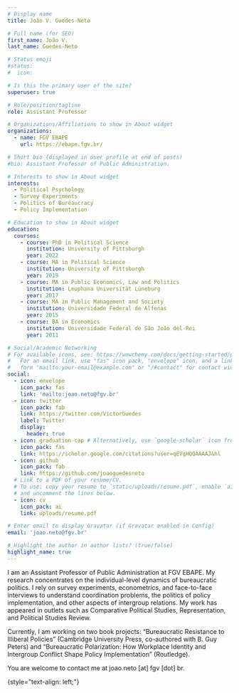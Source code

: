 ```yaml
---
# Display name
title: João V. Guedes-Neto

# Full name (for SEO)
first_name: João V.
last_name: Guedes-Neto

# Status emoji
#status:
#  icon:

# Is this the primary user of the site?
superuser: true

# Role/position/tagline
role: Assistant Professor

# Organizations/Affiliations to show in About widget
organizations:
  - name: FGV EBAPE
    url: https://ebape.fgv.br/

# Short bio (displayed in user profile at end of posts)
#bio: Assistant Professor of Public Administration.

# Interests to show in About widget
interests:
  - Political Psychology
  - Survey Experiments
  - Politics of Bureaucracy
  - Policy Implementation

# Education to show in About widget
education:
  courses:
    - course: PhD in Political Science
      institution: University of Pittsburgh
      year: 2022
    - course: MA in Political Science
      institution: University of Pittsburgh
      year: 2019
    - course: MA in Public Economics, Law and Politics
      institution: Leuphana Universität Lüneburg
      year: 2017
    - course: MA in Public Management and Society
      institution: Universidade Federal de Alfenas
      year: 2015
    - course: BA in Economics
      institution: Universidade Federal de São João del-Rei
      year: 2011

# Social/Academic Networking
# For available icons, see: https://wowchemy.com/docs/getting-started/page-builder/#icons
#   For an email link, use "fas" icon pack, "envelope" icon, and a link in the
#   form "mailto:your-email@example.com" or "/#contact" for contact widget.
social:
  - icon: envelope
    icon_pack: fas
    link: 'mailto:joao.neto@fgv.br'
  - icon: twitter
    icon_pack: fab
    link: https://twitter.com/VictorGuedes
    label: Twitter
    display:
      header: true
  - icon: graduation-cap # Alternatively, use `google-scholar` icon from `ai` icon pack
    icon_pack: fas
    link: https://scholar.google.com/citations?user=qEVgHQQAAAAJ&hl
  - icon: github
    icon_pack: fab
    link: https://github.com/joaoguedesneto
  # Link to a PDF of your resume/CV.
  # To use: copy your resume to `static/uploads/resume.pdf`, enable `ai` icons in `params.yaml`,
  # and uncomment the lines below.
  - icon: cv
    icon_pack: ai
    link: uploads/resume.pdf

# Enter email to display Gravatar (if Gravatar enabled in Config)
email: 'joao.neto@fgv.br'

# Highlight the author in author lists? (true/false)
highlight_name: true
---
```


I am an Assistant Professor of Public Administration at FGV EBAPE. My research concentrates on the individual-level dynamics of bureaucratic politics. I rely on survey experiments, econometrics, and face-to-face interviews to understand coordination problems, the politics of policy implementation, and other aspects of intergroup relations. My work has appeared in outlets such as Comparative Political Studies, Representation, and Political Studies Review.

Currently, I am working on two book projects: “Bureaucratic Resistance to Illiberal Policies” (Cambridge University Press, co-authored with B. Guy Peters) and “Bureaucratic Polarization: How Workplace Identity and Intergroup Conflict Shape Policy Implementation” (Routledge).

You are welcome to contact me at joao.neto [at] fgv [dot] br.

{style="text-align: left;"}
